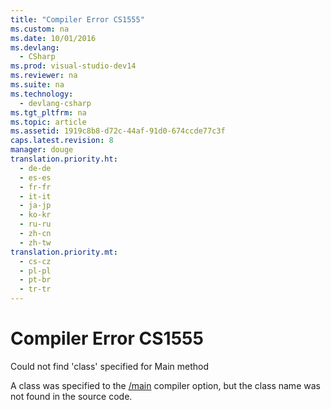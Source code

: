 ```yaml
---
title: "Compiler Error CS1555"
ms.custom: na
ms.date: 10/01/2016
ms.devlang: 
  - CSharp
ms.prod: visual-studio-dev14
ms.reviewer: na
ms.suite: na
ms.technology: 
  - devlang-csharp
ms.tgt_pltfrm: na
ms.topic: article
ms.assetid: 1919c8b8-d72c-44af-91d0-674ccde77c3f
caps.latest.revision: 8
manager: douge
translation.priority.ht: 
  - de-de
  - es-es
  - fr-fr
  - it-it
  - ja-jp
  - ko-kr
  - ru-ru
  - zh-cn
  - zh-tw
translation.priority.mt: 
  - cs-cz
  - pl-pl
  - pt-br
  - tr-tr
---
```

# Compiler Error CS1555
Could not find 'class' specified for Main method  
  
 A class was specified to the [/main](../Topic/-main%20\(C%23%20Compiler%20Options\).md) compiler option, but the class name was not found in the source code.